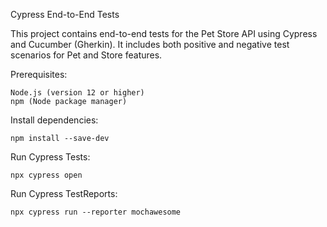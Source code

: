Cypress End-to-End Tests

This project contains end-to-end tests for the Pet Store API using Cypress and Cucumber (Gherkin). It includes both positive and negative test scenarios for Pet and Store features.

Prerequisites:

    Node.js (version 12 or higher)
    npm (Node package manager)
 
Install dependencies:

    npm install --save-dev

Run Cypress Tests:

    npx cypress open


Run Cypress TestReports:

    npx cypress run --reporter mochawesome
